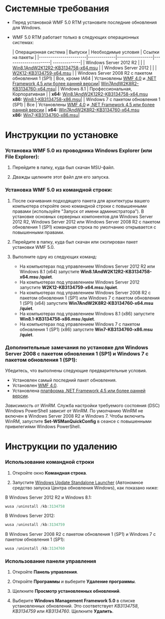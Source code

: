 # Системные требования

- Перед установкой WMF 5.0 RTM установите последние обновления для Windows.
- WMF 5.0 RTM работает только в следующих операционных системах:

    | Операционная система | Выпуски | Необходимые условия | Ссылки на пакеты |
    |------------------------|--------------|------------------|----------------------| --------------|
    | Windows Server 2012 R2 |  |  | [Win8.1AndW2K12R2-KB3134758-x64.msu](http://go.microsoft.com/fwlink/?LinkId=717507) |
    | Windows Server 2012    |  |  | [W2K12-KB3134759-x64.msu](http://go.microsoft.com/fwlink/?LinkId=717506) |
    | Windows Server 2008 R2 с пакетом обновления 1 (SP1) | Все, кроме IA64 | Установлены [WMF 4.0](http://www.microsoft.com/en-us/download/details.aspx?id=40855) и [.NET Framework 4.5 или более ранней версии](https://msdn.microsoft.com/en-us/library/5a4x27ek.aspx)| [Win7AndW2K8R2-KB3134760-x64.msu](http://go.microsoft.com/fwlink/?LinkId=717504)|
    | Windows 8.1 | Профессиональная, Корпоративная | | **x64:** [Win8.1AndW2K12R2-KB3134758-x64.msu](http://go.microsoft.com/fwlink/?LinkId=717507) </br> **x86:** [Win8.1-KB3134758-x86.msu](http://go.microsoft.com/fwlink/?LinkID=717963)|
    | Windows 7 с пакетом обновления 1 (SP1) | Все | Установлены [WMF 4.0](http://www.microsoft.com/en-us/download/details.aspx?id=40855) и [.NET Framework 4.5 или более ранней версии](https://msdn.microsoft.com/en-us/library/5a4x27ek.aspx) | **x64:** [Win7AndW2K8R2-KB3134760-x64.msu](http://go.microsoft.com/fwlink/?LinkId=717504)  </br> **x86:** [Win7-KB3134760-x86.msu](http://go.microsoft.com/fwlink/?LinkID=717962)|

# Инструкции по установке

### Установка WMF 5.0 из проводника Windows Explorer (или File Explorer):

1. Перейдите в папку, куда был скачан MSU-файл.

2. Дважды щелкните этот файл для его запуска.

### Установка WMF 5.0 из командной строки:

1. После скачивания подходящего пакета для архитектуры вашего компьютера откройте окно командной строки с повышенными правами (используйте "Запуск от имени администратора"). В установке основных серверных компонентов для Windows Server 2012 R2, Windows Server 2012 или Windows Server 2008 R2 с пакетом обновления 1 (SP1) командная строка по умолчанию открывается с повышенными правами.

2. Перейдите в папку, куда был скачан или скопирован пакет установки WMF 5.0.

3. Выполните одну из следующих команд:
    - На компьютерах под управлением Windows Server 2012 R2 или Windows 8.1 (x64) запустите **Win8.1AndW2K12R2-KB3134758-x64.msu /quiet**.
    - На компьютерах под управлением Windows Server 2012 запустите **W2K12-KB3134759-x64.msu /quiet**.
    - На компьютерах под управлением Windows Server 2008 R2 с пакетом обновления 1 (SP1) или Windows 7 с пакетом обновления 1 (SP1) (x64) запустите **Win7AndW2K8R2-KB3134760-x64.msu /quiet**.
    - На компьютерах под управлением Windows 8.1 (x86) запустите **Win8.1-KB3134758-x86.msu /quiet**.
    - На компьютерах под управлением Windows 7 с пакетом обновления 1 (SP1) (x86) запустите **Win7-KB3134760-x86.msu /quiet**.

### Дополнительные замечания по установке для Windows Server 2008 с пакетом обновления 1 (SP1) и Windows 7 с пакетом обновления 1 (SP1):

Убедитесь, что выполнены следующие предварительные условия.
- Установлен самый последний пакет обновления.
- Установлен [WMF 4.0](http://www.microsoft.com/en-us/download/details.aspx?id=40855).
- Установлена [платформа .NET Framework 4.5 или более ранней версии](https://msdn.microsoft.com/en-us/library/5a4x27ek.aspx).

*Зависимость от WinRM.*
Служба настройки требуемого состояния (DSC) Windows PowerShell зависит от WinRM. По умолчанию WinRM не включен в Windows Server 2008 R2 и Windows 7. Чтобы включить WinRM, запустите **Set-WSManQuickConfig** в сеансе с повышенными привилегиями Windows PowerShell.

# Инструкции по удалению

### Использование командной строки

1.  Откройте окно **Командная строка**.

2.  Запустите [Windows Update Standalone Launcher](https://support.microsoft.com/en-us/kb/934307) (Автономное средство запуска Центра обновления Windows), как показано ниже:

В Windows Server 2012 R2 и Windows 8.1:
```powershell
wusa /uninstall /kb:3134758
```
В Windows Server 2012:
```powershell
wusa /uninstall /kb:3134759
```
В Windows Server 2008 R2 с пакетом обновления 1 (SP1) и Windows 7 с пакетом обновления 1 (SP1):
```powershell
wusa /uninstall /kb:3134760
```

### Использование панели управления

1.  Откройте **Панель управления**.

2.  Откройте **Программы** и выберите **Удаление программы**.

3.  Щелкните **Просмотр установленных обновлений**.

4.  Выберите **Windows Management Framework 5.0** в списке установленных обновлений. Это соответствует *KB3134758*, *KB3134759* или *KB3134760*. Щелкните **Удалить**.
<!--HONumber=Mar16_HO2-->
